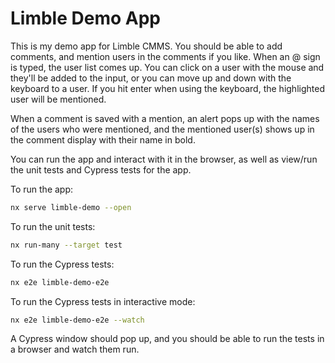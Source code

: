 # Limble Demo App

This is my demo app for Limble CMMS. You should be able to add comments, and mention users in the comments if you like. When an @ sign is typed, the user list comes up. You can click on a user with the mouse and they'll be added to the input, or you can move up and down with the keyboard to a user. If you hit enter when using the keyboard, the highlighted user will be mentioned.

When a comment is saved with a mention, an alert pops up with the names of the users who were mentioned, and the mentioned user(s) shows up in the comment display with their name in bold.

You can run the app and interact with it in the browser, as well as view/run the unit tests and Cypress tests for the app.

To run the app:

```sh
nx serve limble-demo --open
```

To run the unit tests:

```sh
nx run-many --target test
```

To run the Cypress tests:

```sh
nx e2e limble-demo-e2e
```

To run the Cypress tests in interactive mode:

```sh
nx e2e limble-demo-e2e --watch
```

A Cypress window should pop up, and you should be able to run the tests in a browser and watch them run.
